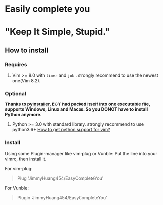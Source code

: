 # Easily complete you
# "Keep It Simple, Stupid."

## How to install

### Requires

1. Vim >= 8.0 with `timer` and `job` .
   strongly recommend to use the newest one(Vim 8.2).

### Optional

**Thanks to [pyinstaller](https://www.pyinstaller.org/), ECY had packed itself into one executable file, supports Windows, Linux and Macos. So you DONOT have to install Python anymore.**

1. Python >= 3.0 with standard library.
   strongly recommend to use python3.6+
   [How to get python support for vim?](https://vi.stackexchange.com/questions/11526/how-to-enable-python-feature-in-vim)

### Install

Using some Plugin-manager like vim-plug or Vunble:
Put the line into your vimrc, then install it.

For vim-plug:

> Plug 'JimmyHuang454/EasyCompleteYou'

For Vunble:

> Plugin 'JimmyHuang454/EasyCompleteYou'

